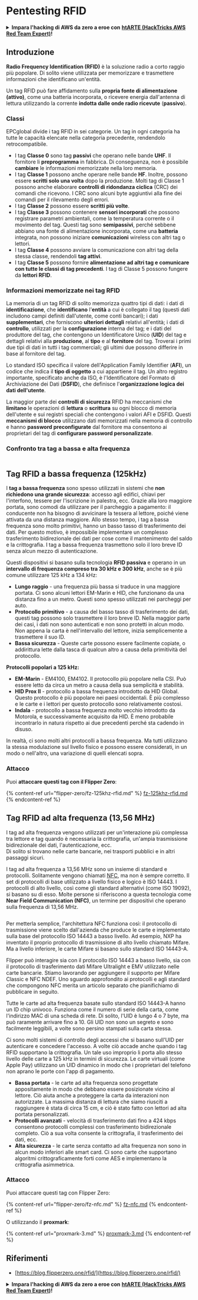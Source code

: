 # Pentesting RFID

<details>

<summary><strong>Impara l'hacking di AWS da zero a eroe con</strong> <a href="https://training.hacktricks.xyz/courses/arte"><strong>htARTE (HackTricks AWS Red Team Expert)</strong></a><strong>!</strong></summary>

* Lavori in una **azienda di sicurezza informatica**? Vuoi vedere la tua **azienda pubblicizzata in HackTricks**? o vuoi avere accesso all'**ultima versione di PEASS o scaricare HackTricks in PDF**? Controlla i [**PACCHETTI DI ABBONAMENTO**](https://github.com/sponsors/carlospolop)!
* Scopri [**The PEASS Family**](https://opensea.io/collection/the-peass-family), la nostra collezione di esclusive [**NFT**](https://opensea.io/collection/the-peass-family)
* Ottieni il [**merchandising ufficiale di PEASS & HackTricks**](https://peass.creator-spring.com)
* **Unisciti al** [**💬**](https://emojipedia.org/speech-balloon/) [**gruppo Discord**](https://discord.gg/hRep4RUj7f) o al [**gruppo Telegram**](https://t.me/peass) o **seguimi** su **Twitter** 🐦[**@carlospolopm**](https://twitter.com/hacktricks\_live)**.**
* **Condividi i tuoi trucchi di hacking inviando PR al** [**repo hacktricks**](https://github.com/carlospolop/hacktricks) **e al** [**repo hacktricks-cloud**](https://github.com/carlospolop/hacktricks-cloud).

</details>

## Introduzione

**Radio Frequency Identification (RFID)** è la soluzione radio a corto raggio più popolare. Di solito viene utilizzata per memorizzare e trasmettere informazioni che identificano un'entità.

Un tag RFID può fare affidamento sulla **propria fonte di alimentazione (attivo)**, come una batteria incorporata, o ricevere energia dall'antenna di lettura utilizzando la corrente **indotta dalle onde radio ricevute** (**passivo**).

### Classi

EPCglobal divide i tag RFID in sei categorie. Un tag in ogni categoria ha tutte le capacità elencate nella categoria precedente, rendendolo retrocompatibile.

* I tag **Classe 0** sono tag **passivi** che operano nelle bande **UHF**. Il fornitore li **preprogramma** in fabbrica. Di conseguenza, non è possibile **cambiare** le informazioni memorizzate nella loro memoria.
* I tag **Classe 1** possono anche operare nelle bande **HF**. Inoltre, possono essere **scritti solo una volta** dopo la produzione. Molti tag di Classe 1 possono anche elaborare **controlli di ridondanza ciclica** (CRC) dei comandi che ricevono. I CRC sono alcuni byte aggiuntivi alla fine dei comandi per il rilevamento degli errori.
* I tag **Classe 2** possono essere **scritti più volte**.
* I tag **Classe 3** possono contenere **sensori incorporati** che possono registrare parametri ambientali, come la temperatura corrente o il movimento del tag. Questi tag sono **semipassivi**, perché sebbene abbiano una fonte di alimentazione incorporata, come una **batteria** integrata, non possono iniziare **comunicazioni** wireless con altri tag o lettori.
* I tag **Classe 4** possono avviare la comunicazione con altri tag della stessa classe, rendendoli **tag attivi**.
* I tag **Classe 5** possono fornire **alimentazione ad altri tag e comunicare con tutte le classi di tag precedenti**. I tag di Classe 5 possono fungere da **lettori RFID**.

### Informazioni memorizzate nei tag RFID

La memoria di un tag RFID di solito memorizza quattro tipi di dati: i dati di **identificazione**, che **identificano** l'**entità** a cui è collegato il tag (questi dati includono campi definiti dall'utente, come conti bancari); i dati **supplementari**, che forniscono **ulteriori dettagli** relativi all'entità; i dati di **controllo**, utilizzati per la **configurazione** interna del tag; e i dati del produttore del tag, che contengono un Identificatore Unico (**UID**) del tag e dettagli relativi alla **produzione**, al **tipo** e al **fornitore** del tag. Troverai i primi due tipi di dati in tutti i tag commerciali; gli ultimi due possono differire in base al fornitore del tag.

Lo standard ISO specifica il valore dell'Application Family Identifier (**AFI**), un codice che indica il **tipo di oggetto** a cui appartiene il tag. Un altro registro importante, specificato anche da ISO, è l'Identificatore del Formato di Archiviazione dei Dati (**DSFID**), che definisce l'**organizzazione logica dei dati dell'utente**.

La maggior parte dei **controlli di sicurezza** RFID ha meccanismi che **limitano** le operazioni di **lettura** o **scrittura** su ogni blocco di memoria dell'utente e sui registri speciali che contengono i valori AFI e DSFID. Questi **meccanismi di blocco** utilizzano dati memorizzati nella memoria di controllo e hanno **password preconfigurate** dal fornitore ma consentono ai proprietari del tag di **configurare password personalizzate**.

### Confronto tra tag a bassa e alta frequenza

<figure><img src="../../.gitbook/assets/image (27).png" alt=""><figcaption></figcaption></figure>

## Tag RFID a bassa frequenza (125kHz)

I **tag a bassa frequenza** sono spesso utilizzati in sistemi che **non richiedono una grande sicurezza**: accesso agli edifici, chiavi per l'interfono, tessere per l'iscrizione in palestra, ecc. Grazie alla loro maggiore portata, sono comodi da utilizzare per il parcheggio a pagamento: il conducente non ha bisogno di avvicinare la tessera al lettore, poiché viene attivata da una distanza maggiore. Allo stesso tempo, i tag a bassa frequenza sono molto primitivi, hanno un basso tasso di trasferimento dei dati. Per questo motivo, è impossibile implementare un complesso trasferimento bidirezionale dei dati per cose come il mantenimento del saldo e la crittografia. I tag a bassa frequenza trasmettono solo il loro breve ID senza alcun mezzo di autenticazione.

Questi dispositivi si basano sulla tecnologia **RFID passiva** e operano in un **intervallo di frequenza compreso tra 30 kHz e 300 kHz**, anche se è più comune utilizzare 125 kHz a 134 kHz:

* **Lungo raggio** - una frequenza più bassa si traduce in una maggiore portata. Ci sono alcuni lettori EM-Marin e HID, che funzionano da una distanza fino a un metro. Questi sono spesso utilizzati nei parcheggi per auto.
* **Protocollo primitivo** - a causa del basso tasso di trasferimento dei dati, questi tag possono solo trasmettere il loro breve ID. Nella maggior parte dei casi, i dati non sono autenticati e non sono protetti in alcun modo. Non appena la carta è nell'intervallo del lettore, inizia semplicemente a trasmettere il suo ID.
* **Bassa sicurezza** - Queste carte possono essere facilmente copiate, o addirittura lette dalla tasca di qualcun altro a causa della primitività del protocollo.

**Protocolli popolari a 125 kHz:**

* **EM-Marin** - EM4100, EM4102. Il protocollo più popolare nella CSI. Può essere letto da circa un metro a causa della sua semplicità e stabilità.
* **HID Prox II** - protocollo a bassa frequenza introdotto da HID Global. Questo protocollo è più popolare nei paesi occidentali. È più complesso e le carte e i lettori per questo protocollo sono relativamente costosi.
* **Indala** - protocollo a bassa frequenza molto vecchio introdotto da Motorola, e successivamente acquisito da HID. È meno probabile incontrarlo in natura rispetto ai due precedenti perché sta cadendo in disuso.

In realtà, ci sono molti altri protocolli a bassa frequenza. Ma tutti utilizzano la stessa modulazione sul livello fisico e possono essere considerati, in un modo o nell'altro, una variazione di quelli elencati sopra.

### Attacco

Puoi **attaccare questi tag con il Flipper Zero**:

{% content-ref url="flipper-zero/fz-125khz-rfid.md" %}
[fz-125khz-rfid.md](flipper-zero/fz-125khz-rfid.md)
{% endcontent-ref %}

## Tag RFID ad alta frequenza (13,56 MHz)

I tag ad alta frequenza vengono utilizzati per un'interazione più complessa tra lettore e tag quando è necessaria la crittografia, un'ampia trasmissione bidirezionale dei dati, l'autenticazione, ecc.\
Di solito si trovano nelle carte bancarie, nei trasporti pubblici e in altri passaggi sicuri.

I tag ad alta frequenza a 13,56 MHz sono un insieme di standard e protocolli. Solitamente vengono chiamati [NFC](https://nfc-forum.org/what-is-nfc/about-the-technology/), ma non è sempre corretto. Il set di protocolli di base utilizzato a livello fisico e logico è ISO 14443. I protocolli di alto livello, così come gli standard alternativi (come ISO 19092), si basano su di esso. Molte persone si riferiscono a questa tecnologia come **Near Field Communication (NFC)**, un termine per dispositivi che operano sulla frequenza di 13,56 MHz.

<figure><img src="../../.gitbook/assets/image (22).png" alt=""><figcaption></figcaption></figure>

Per metterla semplice, l'architettura NFC funziona così: il protocollo di trasmissione viene scelto dall'azienda che produce le carte e implementato sulla base del protocollo ISO 14443 a basso livello. Ad esempio, NXP ha inventato il proprio protocollo di trasmissione di alto livello chiamato Mifare. Ma a livello inferiore, le carte Mifare si basano sullo standard ISO 14443-A.

Flipper può interagire sia con il protocollo ISO 14443 a basso livello, sia con il protocollo di trasferimento dati Mifare Ultralight e EMV utilizzato nelle carte bancarie. Stiamo lavorando per aggiungere il supporto per Mifare Classic e NFC NDEF. Uno sguardo approfondito ai protocolli e agli standard che compongono NFC merita un articolo separato che pianifichiamo di pubblicare in seguito.

Tutte le carte ad alta frequenza basate sullo standard ISO 14443-A hanno un ID chip univoco. Funziona come il numero di serie della carta, come l'indirizzo MAC di una scheda di rete. Di solito, l'UID è lungo 4 o 7 byte, ma può raramente arrivare fino a 10. Gli UID non sono un segreto e sono facilmente leggibili, a volte sono persino stampati sulla carta stessa.

Ci sono molti sistemi di controllo degli accessi che si basano sull'UID per autenticare e concedere l'accesso. A volte ciò accade anche quando i tag RFID supportano la crittografia. Un tale uso improprio li porta allo stesso livello delle carte a 125 kHz in termini di sicurezza. Le carte virtuali (come Apple Pay) utilizzano un UID dinamico in modo che i proprietari del telefono non aprano le porte con l'app di pagamento.

* **Bassa portata** - le carte ad alta frequenza sono progettate appositamente in modo che debbano essere posizionate vicino al lettore. Ciò aiuta anche a proteggere la carta da interazioni non autorizzate. La massima distanza di lettura che siamo riusciti a raggiungere è stata di circa 15 cm, e ciò è stato fatto con lettori ad alta portata personalizzati.
* **Protocolli avanzati** - velocità di trasferimento dati fino a 424 kbps consentono protocolli complessi con trasferimento bidirezionale completo. Ciò a sua volta consente la crittografia, il trasferimento dei dati, ecc.
* **Alta sicurezza** - le carte senza contatto ad alta frequenza non sono in alcun modo inferiori alle smart card. Ci sono carte che supportano algoritmi crittograficamente forti come AES e implementano la crittografia asimmetrica.

### Attacco

Puoi attaccare questi tag con Flipper Zero:

{% content-ref url="flipper-zero/fz-nfc.md" %}
[fz-nfc.md](flipper-zero/fz-nfc.md)
{% endcontent-ref %}

O utilizzando il **proxmark**:

{% content-ref url="proxmark-3.md" %}
[proxmark-3.md](proxmark-3.md)
{% endcontent-ref %}

## Riferimenti

* [https://blog.flipperzero.one/rfid/](https://blog.flipperzero.one/rfid/)

<details>

<summary><strong>Impara l'hacking di AWS da zero a eroe con</strong> <a href="https://training.hacktricks.xyz/courses/arte"><strong>htARTE (HackTricks AWS Red Team Expert)</strong></a><strong>!</strong></summary>

* Lavori in un'azienda di **sicurezza informatica**? Vuoi vedere la tua **azienda pubblicizzata in HackTricks**? O vuoi avere accesso all'**ultima versione di PEASS o scaricare HackTricks in PDF**? Controlla i [**PACCHETTI DI ABBONAMENTO**](https://github.com/sponsors/carlospolop)!
* Scopri [**The PEASS Family**](https://opensea.io/collection/the-peass-family), la nostra collezione di [**NFT**](https://opensea.io/collection/the-peass-family) esclusivi
* Ottieni il [**merchandising ufficiale di PEASS & HackTricks**](https://peass.creator-spring.com)
* **Unisciti al** [**💬**](https://emojipedia.org/speech-balloon/) [**gruppo Discord**](https://discord.gg/hRep4RUj7f) o al [**gruppo Telegram**](https://t.me/peass) o **seguimi** su **Twitter** 🐦[**@carlospolopm**](https://twitter.com/hacktricks\_live)**.**
* **Condividi i tuoi trucchi di hacking inviando PR al** [**repo hacktricks**](https://github.com/carlospolop/hacktricks) **e al** [**repo hacktricks-cloud**](https://github.com/carlospolop/hacktricks-cloud).

</details>
